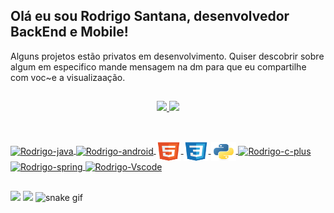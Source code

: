 ## Olá eu sou Rodrigo Santana, desenvolvedor BackEnd e Mobile!

Alguns projetos estão privatos em desenvolvimento. Quiser descobrir sobre algum em especifico mande mensagem na dm  para que eu compartilhe com voc~e a visualizaação.

##
<div align="center">
  <a href="https://github.com/DevRodrigoSantana">
  <img height="180em" src="https://github-readme-stats.vercel.app/api?username=DevRodrigoSantana&show_icons=true&theme=cobalt&include_all_commits=true&count_private=true"/>
  <img height="180em" src="https://github-readme-stats.vercel.app/api/top-langs/?username=DevRodrigoSantana&layout=compact&langs_count=7&theme=cobalt"/>
</div>
 
##

<div style="display: inline_block"><br>
  <img align="center" alt="Rodrigo-java" height="40" width="60" src="https://img.shields.io/badge/Java-ED8B00?style=for-the-badge&logo=openjdk&logoColor=white">
 <img align="center" alt="Rodrigo-android" height="40" width="60" src="https://img.shields.io/badge/Android-3DDC84?style=for-the-badge&logo=android&logoColor=white">
  <img align="center" alt="Rodrigo-HTML" height="30" width="40" src="https://raw.githubusercontent.com/devicons/devicon/master/icons/html5/html5-original.svg">
  <img align="center" alt="Rodrigo-CSS" height="30" width="40" src="https://raw.githubusercontent.com/devicons/devicon/master/icons/css3/css3-original.svg">
  <img align="center" alt="Rodrigo-Python" height="30" width="40" src="https://raw.githubusercontent.com/devicons/devicon/master/icons/python/python-original.svg">
  <img align="center" alt="Rodrigo-c-plus" height="40" width="60" src="https://img.shields.io/badge/C%2B%2B-00599C?style=for-the-badge&logo=c%2B%2B&logoColor=white">
    <img align="center" alt="Rodrigo-spring" height="40" width="60" src="https://img.shields.io/badge/Spring-6DB33F?style=for-the-badge&logo=spring&logoColor=white">
    <img align="center" alt="Rodrigo-Vscode" height="30" width="40" src="https://cdn.jsdelivr.net/gh/devicons/devicon/icons/vscode/vscode-original.svg" />
</div>

  
  ##
 
<div> 
  
  <a href="https://www.instagram.com/devrodrigosantana/" target="_blank"><img src="https://img.shields.io/badge/-Instagram-%23E4405F?style=for-the-badge&logo=instagram&logoColor=white" target="_blank"></a>
  <a href="https://www.linkedin.com/in/rodrigo-santana-8966b6222/" target="_blank"><img src="https://img.shields.io/badge/-LinkedIn-%230077B5?style=for-the-badge&logo=linkedin&logoColor=white" target="_blank"></a> 
  ![snake gif](https://github.com/DevRodrigoSantana/DevRodrigoSantana/blob/output/github-contribution-grid-snake.svg)
</div>



